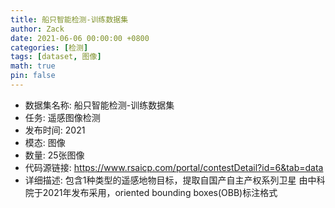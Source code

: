 ```yaml
---
title: 船只智能检测-训练数据集
author: Zack
date: 2021-06-06 00:00:00 +0800
categories: [检测]
tags: [dataset, 图像]
math: true
pin: false
---
```

- 数据集名称: 船只智能检测-训练数据集
- 任务: 遥感图像检测
- 发布时间: 2021
- 模态: 图像
- 数量: 25张图像
- 代码源链接: https://www.rsaicp.com/portal/contestDetail?id=6&tab=data
- 详细描述: 包含1种类型的遥感地物目标，提取自国产自主产权系列卫星
由中科院于2021年发布采用，oriented bounding boxes(OBB)标注格式
